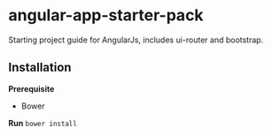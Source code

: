 # angular-app-starter-pack

Starting project guide for AngularJs, includes ui-router and bootstrap.

## Installation

**Prerequisite**
- Bower

**Run**
`bower install`

